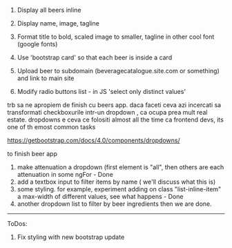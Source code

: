 1. Display all beers inline
2. Display name, image, tagline
3. Format title to bold, scaled image to smaller, tagline in other cool font (google fonts)
4. Use 'bootstrap card' so that each beer is inside a card
5. Upload beer to subdomain (beveragecatalogue.site.com or something) and link to main site

6. Modify radio buttons list - in JS 'select only distinct values'

trb sa ne apropiem de finish cu beers app. daca faceti ceva azi incercati sa transformati checkboxurile intr-un dropdown , ca ocupa prea mult real estate. dropdowns e ceva ce folositi almost all the time ca frontend devs, its one of th emost common tasks 

https://getbootstrap.com/docs/4.0/components/dropdowns/

to finish beer app
1) make attenuation a dropdown (first element is "all", then others are each attenuation in some ngFor - Done
2) add a textbox input to filter items by name ( we'll discuss what this is)
3) some styling. for example, experiment adding on class "list-inline-item" a max-width of different values, see what happens - Done
4) another dropdown list to filter by beer ingredients then we are done.

-------
ToDos:
1. Fix styling with new bootstrap update

